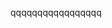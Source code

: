qqqqqqqqqqqqqqqqq
<!---
ahhbeeshrek/ahhbeeshrek is a ✨ special ✨ repository because its `README.md` (this file) appears on your GitHub profile.
You can click the Preview link to take a look at your changes.
--->
